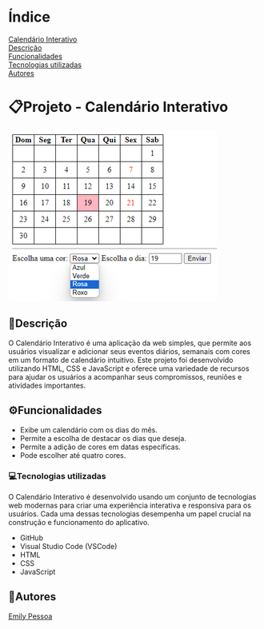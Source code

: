 # Índice
[Calendário Interativo](https://github.com/emilypessoa/calendario#projeto---portif%C3%B3lio-para-escrita-do-readme)   
[Descrição](#descri%C3%A7%C3%A3o)  
[Funcionalidades](https://github.com/emilypessoa/calendario#%EF%B8%8Ffuncionalidades)   
[Tecnologias utilizadas](https://github.com/emilypessoa/calendario#tecnologias-utilizadas)   
[Autores](https://github.com/emilypessoa/calendario#autores)   

# 📋Projeto - Calendário Interativo
![image](img/Captura%20de%20tela%202023-09-12%20072629.png)

## 📄Descrição 
O Calendário Interativo é uma aplicação da web simples, que permite aos usuários visualizar e adicionar seus eventos diários, semanais com cores em um formato de calendário intuitivo. Este projeto foi desenvolvido utilizando HTML, CSS e JavaScript e oferece uma variedade de recursos para ajudar os usuários a acompanhar seus compromissos, reuniões e atividades importantes.

## ⚙️Funcionalidades
* Exibe um calendário com os dias do mês.
* Permite a escolha de destacar os dias que deseja.
* Permite a adição de cores em datas específicas.
* Pode escolher até quatro cores.


### 💻Tecnologias utilizadas
O Calendário Interativo é desenvolvido usando um conjunto de tecnologias web modernas para criar uma experiência interativa e responsiva para os usuários. Cada uma dessas tecnologias desempenha um papel crucial na construção e funcionamento do aplicativo.

* GitHub
* Visual Studio Code (VSCode)
* HTML
* CSS
* JavaScript

## 👥Autores
[Emily Pessoa](https://github.com/emilypessoa)